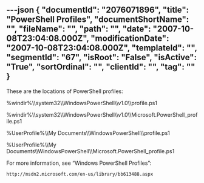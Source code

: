 ---json
{
  "documentId": "2076071896",
  "title": "PowerShell Profiles",
  "documentShortName": "",
  "fileName": "",
  "path": "",
  "date": "2007-10-08T23:04:08.000Z",
  "modificationDate": "2007-10-08T23:04:08.000Z",
  "templateId": "",
  "segmentId": "67",
  "isRoot": "False",
  "isActive": "True",
  "sortOrdinal": "",
  "clientId": "",
  "tag": ""
}
---

These are the locations of PowerShell profiles:

%windir%&bsol;&bsol;system32&bsol;&bsol;WindowsPowerShell&bsol;&bsol;v1.0&bsol;&bsol;profile.ps1

%windir%&bsol;&bsol;system32&bsol;&bsol;WindowsPowerShell&bsol;&bsol;v1.0&bsol;&bsol;Microsoft.PowerShell_profile.ps1

%UserProfile%&bsol;&bsol;My Documents&bsol;&bsol;WindowsPowerShell&bsol;&bsol;profile.ps1

%UserProfile%&bsol;&bsol;My Documents&bsol;&bsol;WindowsPowerShell&bsol;&bsol;Microsoft.PowerShell_profile.ps1


For more information, see “Windows PowerShell Profiles”:

    http://msdn2.microsoft.com/en-us/library/bb613488.aspx
